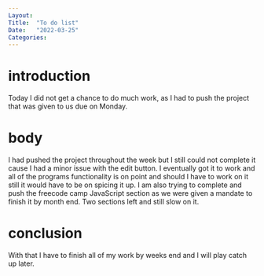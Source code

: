 ```yaml
---
Layout:
Title:  "To do list"
Date:   "2022-03-25"
Categories:
---
```

# introduction
Today I did not get a chance to do much work, as I had to push the project that was given to us due on Monday.


# body
I had pushed the project throughout the week but I still could not complete it cause I had a minor issue with the edit button. I eventually got it to work and all of the programs functionality is on point and should I have to work on it still it would have to be on spicing it up. I am also trying to complete and push the freecode camp JavaScript section as we were given a mandate to finish it by month end. Two sections left and still slow on it.

# conclusion
With that I have to finish all of my work by weeks end and I will play catch up later.